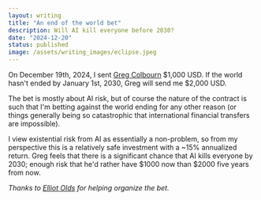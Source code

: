 ```yaml
---
layout: writing
title: "An end of the world bet"
description: Will AI kill everyone before 2030?
date: "2024-12-20" 
status: published
image: /assets/writing_images/eclipse.jpeg
---
```


On December 19th, 2024, I sent [Greg Colbourn](https://twitter.com/gcolbourn) $1,000 USD. If the world hasn't ended by January 1st, 2030, Greg will send me $2,000 USD. 

The bet is mostly about AI risk, but of course the nature of the contract is such that I'm betting against the world ending for any other reason (or things generally being so catastrophic that international financial transfers are impossible). 

I view existential risk from AI as essentially a non-problem, so from my perspective this is a relatively safe investment with a ~15% annualized return. Greg feels that there is a significant chance that AI kills everyone by 2030; enough risk that he'd rather have $1000 now than $2000 five years from now. 

_Thanks to [Elliot Olds](https://elliotolds.com/) for helping organize the bet._